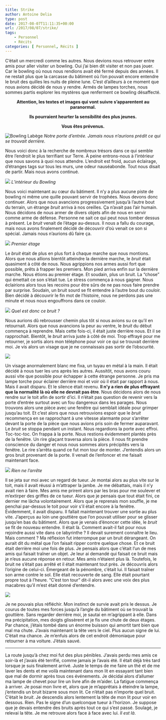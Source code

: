 ```yaml
---
title: Strike
author: Antoine Delia
type: post
date: 2017-08-07T11:11:35+00:00
url: /2017/08/07/strike/
tags:
    - Personnel
    - Récits
categories: [ Personnel, Récits ]
---
```

C&#8217;était un mercredi comme les autres. Nous devions nous retrouver entre amis pour aller visiter un bowling. Oui j&#8217;ai bien dit visiter et non pas jouer. Car le bowling où nous nous rendions avait été fermé depuis des années. Il ne restait plus que la carcasse du bâtiment où l&#8217;on pouvait encore entendre le bruit des quilles les nuits de pleine lune. C&#8217;est d&#8217;ailleurs à ce moment que nous avions décidé de nous y rendre. Armés de lampes torches, nous sommes partis explorer les mystères que renferment ce bowling désaffecté.

<p style="text-align: center;">
  <strong>Attention, les textes et images qui vont suivre s&#8217;apparentent au paranormal. </strong>
</p>

<p style="text-align: center;">
  <strong>Ils pourraient heurter la sensibilité des plus jeunes. </strong>
</p>

<p style="text-align: center;">
  <strong>Vous êtes prévenus.</strong>
</p>

![Bowling Labège](https://lh3.googleusercontent.com/vX4S7ae-6VFC0BvXpAP1QslGbbapBBIxiWC0tbbfs2iy2399x30jdtTqTFMFDZtfnvau9TXxHuY4pglVh9Q37J2DBP6ywzDl-H0iDO_G4of72uyXpDdCBZuIdL6X8gq9wLRb-QLgXaCd1y2q__okn9zxCfAaIOk9oYkPQtyDUZ7jVIOBqzXvlqgQ_Mi3U-mFjszgR3_KI8vGhBxLR5G7Ht4uMk_1Cajl3m5Ns8-QU1UZ17oYIs8cSP-yng9doAPslJOlKfZeMHTGnfqM7l-aX-Ml5CKZXKHHU8EvlVZ6Np3yKRwLABNDlMRW1TeI3z0nnmNKfE2OiR57AwBpc3TKevsDneHRBKJgmqFt9gmDLYt0MGcEUTraJHY2MkgVtGzgFyFQCEfW1PrRQdL2ur1Kx9ZWhvarSUy-O2QpmD_510FgIKvpBQWhxtvMlS6xqqabDrLiPotHlNuP562Zbt3rQA2JkQIwfJiX39WiEo4Xfh_JofNK_QoAO8275SboYlXZCPTgNcO3_0mQu40Ylpw26gCBS4L2PjGOdhvu8c2mebxdjera7alH0lcQHskfCMWTAVMi32OX8aujOKABtZvRZ8JpNEk97P6TSEE0tB18m6HgPG4WX-0haLNc6z2h-HURZfqHBcS0lSkOdLqEPwmZIOk6fhv1jLZbpsCVrVaOZz2QwDg=w1579-h950-no)
_Notre porte d&#8217;entrée. Jamais nous n&#8217;aurions prédit ce qui se trouvait derrière._

Nous voici donc à la recherche de nombreux trésors dans ce qui semble être l&#8217;endroit le plus terrifiant sur Terre. À peine entrons-nous à l&#8217;intérieur que nous savons à quoi nous attendre. L&#8217;endroit est froid, aucun éclairage, d&#8217;étranges tags sur tous les murs, une odeur nauséabonde. Tout nous disait de partir. Mais nous avons continué.

![](https://i0.wp.com/media.giphy.com/media/ecY9crFls8LQc/giphy.gif?resize=480%2C270&#038;ssl=1)
_L&#8217;intérieur du Bowling_

Nous voici maintenant au cœur du bâtiment. Il n&#8217;y a plus aucune piste de bowling ni même une quille pouvant servir de trophées. Nous devons donc continuer. Alors que nous avancions progressivement jusqu&#8217;à l&#8217;autre bout du terrain, un étrange _bruit_ arriva à nos oreilles. Ça n&#8217;avait pas l&#8217;air humain. Nous décidons de nous armer de divers objets afin de nous en servir comme arme de défense. Personne ne sait ce qui peut nous tomber dessus à présent. Le _bruit_ venait de l&#8217;étage au-dessus. Il nous a fallu du courage, mais nous avons finalement décidé de découvrir d&#8217;où venait ce son si spécial. Jamais nous n&#8217;aurions dû faire ça.

![](https://i0.wp.com/media.giphy.com/media/fm0HWoil4RPrO/giphy.gif?resize=270%2C480&#038;ssl=1)
_Premier étage_

Le _bruit_ était de plus en plus fort à chaque marche que nous montions. Alors que nous allions bientôt atteindre la dernière marche, le _bruit_ était quasiment à côté de nous. Nous agrippions nos armes aussi fort que possible, prêts à frapper les premiers. Mon pied arriva enfin sur la dernière marche. Nous étions au premier étage. Et soudain, plus un bruit. La &#8220;chose&#8221; qui émettait ce son s&#8217;était tue. Le stress commença à nous gagner. Nous éclairions alors tous les recoins pour être sûrs de ne pas nous faire prendre par surprise. Soudain, un bruit sourd se fit entendre à l&#8217;autre bout du couloir. Bien décidé à découvrir le fin mot de l&#8217;histoire, nous ne perdons pas une minute et nous nous engouffrons dans ce couloir.

![](https://i0.wp.com/media.giphy.com/media/J0ckL37P27oo8/giphy.gif?resize=270%2C480&#038;ssl=1)
_Quel est donc ce bruit ?_

Nous aurions dû rebrousser chemin plus tôt si nous avions su ce qu&#8217;il en retournait. Alors que nous avancions la peur au ventre, le _bruit_ du début commença à reprendre. Mais cette fois-ci, il était juste derrière nous. Et il se rapprochait. Bientôt, le _bruit_ arriva juste à côté de moi. Trop effrayé pour me retourner, je sortis alors mon téléphone pour voir ce qui se trouvait derrière moi. Je vis alors un visage que je ne connaissais pas sortir de l&#8217;obscurité.

![](https://i0.wp.com/media.giphy.com/media/bbASgoWokndfy/giphy.gif?resize=270%2C480&#038;ssl=1)

Un visage anormalement blanc me fixa, un tuyau en métal à la main. Il était décidé à nous tuer les uns après les autres. Aussitôt, nous avons couru aussi vite que possible pour échapper à cette étrange personne. Je pris ma lampe torche pour éclairer derrière moi et voir où il était par rapport à nous. Mais il avait disparu. Et le silence était revenu. **Il n&#8217;y a rien de plus effrayant que la normalité là où elle ne devrait pas être**. Nous décidons alors de nous rendre sur le toit afin de sortir d&#8217;ici. Il n&#8217;était pas question de revenir vers la porte d&#8217;entrée surtout avec un fou dangereux dans les parages. Nous trouvons alors une pièce avec une fenêtre qui semblait idéale pour grimper jusqu&#8217;au toit. Et c&#8217;est alors que nous retrouvions espoir que le _bruit_ recommença en se rapprochant à une vitesse alarmante pour s&#8217;arrêter devant la porte de la pièce que nous avions pris soin de fermer auparavant. Le _bruit_ se stoppa pendant un instant. Nous regardions la porte avec effroi. Toc-toc-toc. On frappa à la porte. Nous restions évidemment plantés près de la fenêtre. Un rire glaçant traversa alors la pièce. Il nous fit prendre conscience du danger et nous nous sommes alors précipités vers la fenêtre. Le rire s&#8217;arrêta quand ce fut mon tour de monter. J&#8217;entendis alors un gros bruit provenant de la porte. Il venait de l&#8217;enfoncer et me faisait maintenant face.

![](https://i0.wp.com/media.giphy.com/media/9eMjWL7mp1Bi8/giphy.gif?resize=270%2C480&#038;ssl=1)
_Rien ne l&#8217;arrête_

Il se jeta sur moi avec un regard de tueur. Je montai alors au plus vite sur le toit, mais il avait réussi à m&#8217;attraper la jambe. Je me débattais, mais il n&#8217;y avait rien à faire. Mes amis me prirent alors par les bras pour me soulever et m&#8217;extirper des griffes de ce tueur. Alors que je pensais que tout était fini, ce dernier me lâcha volontairement. Alors que je reprenais mon souffle, je me penchai par-dessus le toit pour voir s&#8217;il était encore à la fenêtre. Évidemment, il avait disparu. Il fallait maintenant trouver une sortie au plus vite. J&#8217;aperçus au loin une gouttière que l&#8217;on pouvait utiliser pour se glisser jusqu&#8217;en bas du bâtiment. Alors que je venais d&#8217;énoncer cette idée, le _bruit_ se fit de nouveau entendre. Il était là. Comment avait-il fait pour nous rejoindre aussi vite dans ce labyrinthe ? Il devait surement connaître le lieu. Mais comment ? Ma réflexion fut interrompue par un bruit dérangeant. On aurait dit du métal que l&#8217;on faisait ripper contre quelque chose. Et ce bruit était derrière moi une fois de plus. Je pensais alors que c&#8217;était l&#8217;un de mes amis qui faisait traîner un objet. Je leur ai demandé qui faisait ce bruit mais je n&#8217;eus aucune réponse en retour. Mes amis n&#8217;étaient plus là. Toutefois, le bruit ne s&#8217;était pas arrêté et il était maintenant tout près. Je découvris alors l&#8217;origine de celui-ci. Émergeant de la pénombre, c&#8217;était lui. Il faisait traîner son arme contre le sol. Elle était recouverte de sang. Elle était pourtant propre tout à l&#8217;heure. &#8220;C&#8217;est ton tour&#8221; dit-il alors avec une voix des plus macabres qu&#8217;il m&#8217;est était donné d&#8217;entendre.

![](https://i0.wp.com/media.giphy.com/media/pEBlF5Nwz8jNC/giphy.gif?w=1000&#038;ssl=1)

Je ne pouvais plus réfléchir. Mon instinct de survie avait pris le dessus. Je courus de toutes mes forces jusqu&#8217;à l&#8217;angle du bâtiment où se trouvait la gouttière. Sans regarder derrière moi, je sautai en m&#8217;agrippant à elle. Dans ma précipitation, mes doigts glissèrent et je fis une chute de deux étages. Par chance, j&#8217;étais tombé dans un énorme buisson qui amortit tant bien que mal ma chute. J&#8217;avais maintenant la tête vers le ciel. Plus aucun signe de lui. C&#8217;était ma chance. Je m&#8217;enfuis alors de cet endroit démoniaque pour retourner à ma voiture. J&#8217;étais sauvé.

* * *

La route jusqu&#8217;à chez moi fut des plus pénibles. J&#8217;avais perdu mes amis ce soir-là et j&#8217;avais été terrifié, comme jamais je l&#8217;avais été. Il était déjà très tard lorsque je suis finalement arrivé. Juste le temps de me faire un thé et de me laver les dents et me voilà maintenant dans mon lit en essayant tant bien que mal de dormir après tous ces événements. Je décidai alors d&#8217;allumer ma lampe de chevet pour lire un livre afin de m&#8217;aider. La fatigue commença à arriver. Je posai mon livre et, alors que je m&#8217;apprêtais à éteindre la lampe, j&#8217;entendis un bruit bizarre sous mon lit. Ce n&#8217;était pas n&#8217;importe quel bruit. C&#8217;était le _bruit_. Je descendis alors lentement la tête de mon lit pour voir en dessous. Rien. Pas le signe d&#8217;un quelconque tueur à l&#8217;horizon. Je suppose que je devais entendre des bruits après tout ce qui s&#8217;est passé. Soulagé, je relevai la tête. Je me retrouve alors face à face avec lui. _Il est là_.